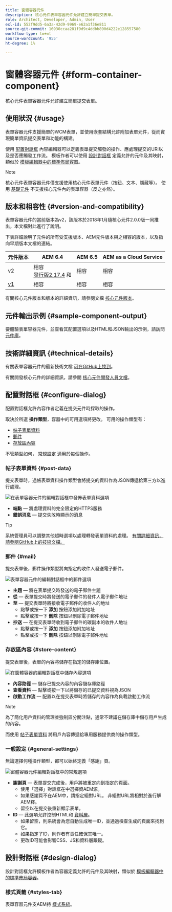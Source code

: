 ```yaml
---
title: 窗體容器元件
description: 核心元件表單容器元件允許建立簡單提交表單。
role: Architect, Developer, Admin, User
exl-id: 552f9dd5-6a3a-42d9-9969-e62a1f36e811
source-git-commit: 16930ccaa281f9d9c4ddbb890d4222e128557580
workflow-type: tm+mt
source-wordcount: '955'
ht-degree: 1%

---
```


# 窗體容器元件 {#form-container-component}

核心元件表單容器元件允許建立簡單提交表單。

## 使用狀況 {#usage}

表單容器元件支援簡單的WCM表單，並使用嵌套結構允許附加表單元件，從而實現簡單資訊提交表單和功能的構建。

使用 [配置對話框](#configure-dialog) 內容編輯器可以定義表單提交觸發的操作、應處理提交的URl以及是否應觸發工作流。 模板作者可以使用 [設計對話框](#design-dialog) 定義允許的元件及其映射，類似於 [模板編輯器中的標準佈局容器](https://experienceleague.adobe.com/docs/experience-manager-cloud-service/sites/authoring/features/templates.html)。

>[!NOTE]
>
>核心元件表單容器元件僅支援使用核心元件表單元件（按鈕、文本、隱藏等）。 使用 [基礎元件](https://experienceleague.adobe.com/docs/experience-manager-65/authoring/siteandpage/default-components-foundation.html) 不支援核心元件內的表單容器（反之亦然）。

## 版本和相容性 {#version-and-compatibility}

表單容器元件的當前版本為v2，該版本於2018年1月隨核心元件2.0.0版一同推出，本文檔對此進行了說明。

下表詳細說明了元件的所有受支援版本、AEM元件版本與之相容的版本，以及指向早期版本文檔的連結。

| 元件版本 | AEM 6.4 | AEM 6.5 | AEM as a Cloud Service  |
|--- |--- |--- |---|
| v2 | 相容<br>[發行版2.17.4](/help/versions.md) 和 | 相容 | 相容 |
| [v1](/help/components/v1/form-container-v1.md) | 相容 | 相容 | 相容 |

有關核心元件版本和版本的詳細資訊，請參閱文檔 [核心元件版本](/help/versions.md)。

## 元件輸出示例 {#sample-component-output}

要體驗表單容器元件，並查看其配置選項以及HTML和JSON輸出的示例，請訪問 [元件庫](https://adobe.com/go/aem_cmp_library_form_container)。

## 技術詳細資訊 {#technical-details}

有關表單容器元件的最新技術文檔 [可在GitHub上找到](https://adobe.com/go/aem_cmp_tech_form_container_v2)。

有關開發核心元件的詳細資訊，請參閱 [核心元件開發人員文檔](/help/developing/overview.md)。

## 配置對話框 {#configure-dialog}

配置對話框允許內容作者定義在提交元件時採取的操作。

取決於所選 **操作類型**，容器中的可用選項將更改。 可用的操作類型有：

* [帖子表單資料](#post-data)
* [郵件](#mail)
* [存放區內容](#store-content)

不管類型如何， [常規設定](#general-settings) 適用於每個操作。

### 帖子表單資料 {#post-data}

提交表單時，過帳表單資料操作類型會將提交的資料作為JSON傳遞給第三方以進行處理。

![在表單容器元件的編輯對話框中發佈表單資料選項](/help/assets/form-container-edit-post.png)

* **端點**  — 將處理資料的完全限定的HTTPS服務
* **錯誤消息**  — 提交失敗時顯示的消息

>[!TIP]
>系統管理員可以調整其他超時選項以處理轉發表單資料的處理。 [有關詳細資訊，請參閱GitHub上的技術文檔。](https://github.com/adobe/aem-core-wcm-components/tree/master/content/src/content/jcr_root/apps/core/wcm/components/form/actions/rpc)

### 郵件 {#mail}

提交表單後，郵件操作類型將向指定的收件人發送電子郵件。

![表單容器元件的編輯對話框中的郵件選項](/help/assets/form-container-edit-mail.png)

* **主題**  — 將在表單提交時發送的電子郵件主題
* **從**  — 表單提交時將發送的電子郵件的發件人電子郵件地址
* **至**  — 提交表單時將接收電子郵件的收件人的地址
   * 點擊或按一下 **添加** 按鈕添加附加地址
   * 點擊或按一下 **刪除** 按鈕以刪除電子郵件地址
* **抄送**  — 在提交表單時收到電子郵件的碳副本的收件人地址
   * 點擊或按一下 **添加** 按鈕添加附加地址
   * 點擊或按一下 **刪除** 按鈕以刪除電子郵件地址

### 存放區內容 {#store-content}

提交表單後，表單的內容將儲存在指定的儲存庫位置。

![在窗體容器的編輯對話框中儲存內容選項](/help/assets/form-container-edit-store.png)

* **內容路徑**  — 儲存已提交內容的內容儲存庫路徑
* **查看資料**  — 點擊或按一下以將儲存的已提交資料視為JSON
* **啟動工作流**  — 配置以在提交表單時將儲存的內容作為負載啟動工作流

>[!NOTE]
>
>為了簡化用戶資料的管理並強制區分關注點，通常不建議在儲存庫中儲存用戶生成的內容。
>
>而使用 [帖子表單資料](#post-data) 將用戶內容傳遞給專用服務提供商的操作類型。

### 一般設定 {#general-settings}

無論選擇何種操作類型，都可以始終定義「感謝」頁。

![窗體容器元件編輯對話框中的常規選項](/help/assets/form-container-edit-general.png)

* **謝謝頁**  — 表單提交完成後，用戶將被重定向到指定的頁面。
   * 使用「選擇」對話框在中選擇資AEM源。
   * 如果感謝頁不在AEM中，請指定絕對URL。 非絕對URL將相對於進行解AEM釋。
   * 留空以在提交後重新顯示表單。
* **ID**  — 此選項允許控制HTML和 [資料層](/help/developing/data-layer/overview.md)。
   * 如果留空，則系統會為您自動生成唯一ID，並通過檢查生成的頁面來找到它。
   * 如果指定了ID，則作者有責任確保其唯一。
   * 更改ID可能會影響CSS、JS和資料層跟蹤。

## 設計對話框 {#design-dialog}

設計對話框允許模板作者為容器定義允許的元件及其映射，類似於 [模板編輯器中的標準佈局容器](https://experienceleague.adobe.com/docs/experience-manager-cloud-service/sites/authoring/features/templates.html)。

### 樣式頁籤 {#styles-tab}

表單容器元件支AEM持 [樣式系統](/help/get-started/authoring.md#component-styling)。
